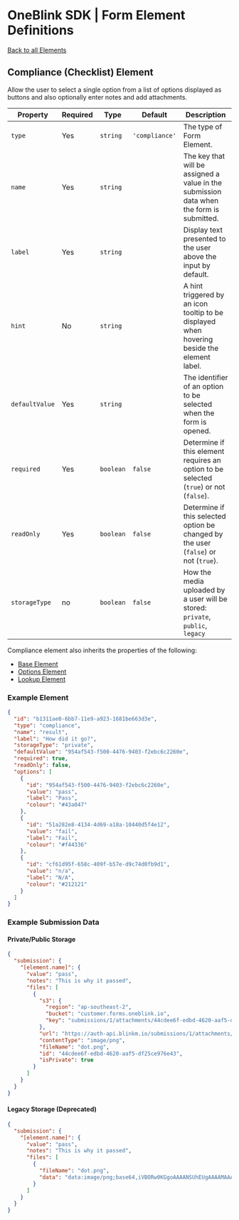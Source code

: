 # OneBlink SDK | Form Element Definitions

[Back to all Elements](./README.md)

## Compliance (Checklist) Element

Allow the user to select a single option from a list of options displayed as buttons and also optionally enter notes and add attachments.

| Property       | Required | Type      | Default        | Description                                                                                 |
| -------------- | -------- | --------- | -------------- | ------------------------------------------------------------------------------------------- |
| `type`         | Yes      | `string`  | `'compliance'` | The type of Form Element.                                                                   |
| `name`         | Yes      | `string`  |                | The key that will be assigned a value in the submission data when the form is submitted.    |
| `label`        | Yes      | `string`  |                | Display text presented to the user above the input by default.                              |
| `hint`         | No       | `string`  |                | A hint triggered by an icon tooltip to be displayed when hovering beside the element label. |
| `defaultValue` | Yes      | `string`  |                | The identifier of an option to be selected when the form is opened.                         |
| `required`     | Yes      | `boolean` | `false`        | Determine if this element requires an option to be selected (`true`) or not (`false`).      |
| `readOnly`     | Yes      | `boolean` | `false`        | Determine if this selected option be changed by the user (`false`) or not (`true`).         |
| `storageType`  | no       | `boolean` | `false`        | How the media uploaded by a user will be stored: `private`, `public`, `legacy`              |

Compliance element also inherits the properties of the following:

- [Base Element](./base-element.md)
- [Options Element](./options-element.md)
- [Lookup Element](./lookup-element.md)

### Example Element

```json
{
  "id": "b1311ae0-6bb7-11e9-a923-1681be663d3e",
  "type": "compliance",
  "name": "result",
  "label": "How did it go?",
  "storageType": "private",
  "defaultValue": "954af543-f500-4476-9403-f2ebc6c2260e",
  "required": true,
  "readOnly": false,
  "options": [
    {
      "id": "954af543-f500-4476-9403-f2ebc6c2260e",
      "value": "pass",
      "label": "Pass",
      "colour": "#43a047"
    },
    {
      "id": "51a282e8-4134-4d69-a18a-10440d5f4e12",
      "value": "fail",
      "label": "Fail",
      "colour": "#f44336"
    },
    {
      "id": "cf61d95f-658c-409f-b57e-d9c74d0fb9d1",
      "value": "n/a",
      "label": "N/A",
      "colour": "#212121"
    }
  ]
}
```

### Example Submission Data

#### Private/Public Storage

```json
{
  "submission": {
    "[element.name]": {
      "value": "pass",
      "notes": "This is why it passed",
      "files": [
        {
          "s3": {
            "region": "ap-southeast-2",
            "bucket": "customer.forms.oneblink.io",
            "key": "submissions/1/attachments/44cdee6f-edbd-4620-aaf5-df25ce976e43"
          },
          "url": "https://auth-api.blinkm.io/submissions/1/attachments/44cdee6f-edbd-4620-aaf5-df25ce976e43",
          "contentType": "image/png",
          "fileName": "dot.png",
          "id": "44cdee6f-edbd-4620-aaf5-df25ce976e43",
          "isPrivate": true
        }
      ]
    }
  }
}
```

#### Legacy Storage (Deprecated)

```json
{
  "submission": {
    "[element.name]": {
      "value": "pass",
      "notes": "This is why it passed",
      "files": [
        {
          "fileName": "dot.png",
          "data": "data:image/png;base64,iVBORw0KGgoAAAANSUhEUgAAAAMAAAADCAYAAABWKLW/AAAAIElEQVQYV2NkYGBoYGBgqGdgYGhkZGBg+M8ABSAOXAYATFcEA8STCz8AAAAASUVORK5CYII="
        }
      ]
    }
  }
}
```
